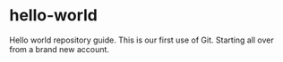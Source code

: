 # hello-world
Hello world repository guide.
This is our first use of Git.
Starting all over from a brand new account.
